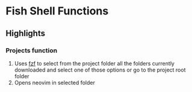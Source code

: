 # Fish Shell Functions

## Highlights

### Projects function
1. Uses [fzf](https://github.com/junegunn/fzf) to select from the project folder all the folders currently downloaded and select one of those options or go to the project root folder
2. Opens neovim in selected folder
